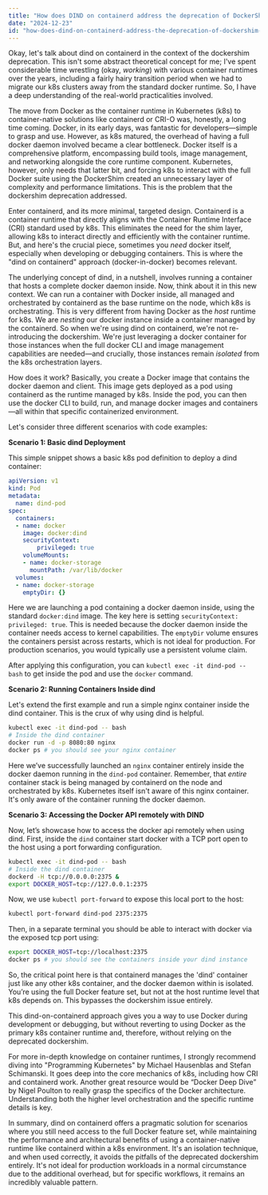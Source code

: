 ```yaml
---
title: "How does DIND on containerd address the deprecation of DockerShim in Kubernetes?"
date: "2024-12-23"
id: "how-does-dind-on-containerd-address-the-deprecation-of-dockershim-in-kubernetes"
---
```


Okay, let's talk about dind on containerd in the context of the dockershim deprecation. This isn't some abstract theoretical concept for me; I've spent considerable time wrestling (okay, *working*) with various container runtimes over the years, including a fairly hairy transition period when we had to migrate our k8s clusters away from the standard docker runtime. So, I have a deep understanding of the real-world practicalities involved.

The move from Docker as the container runtime in Kubernetes (k8s) to container-native solutions like containerd or CRI-O was, honestly, a long time coming. Docker, in its early days, was fantastic for developers—simple to grasp and use. However, as k8s matured, the overhead of having a full docker daemon involved became a clear bottleneck. Docker itself is a comprehensive platform, encompassing build tools, image management, and networking alongside the core runtime component. Kubernetes, however, only needs that latter bit, and forcing k8s to interact with the full Docker suite using the DockerShim created an unnecessary layer of complexity and performance limitations. This is the problem that the dockershim deprecation addressed.

Enter containerd, and its more minimal, targeted design. Containerd is a container runtime that directly aligns with the Container Runtime Interface (CRI) standard used by k8s. This eliminates the need for the shim layer, allowing k8s to interact directly and efficiently with the container runtime. But, and here's the crucial piece, sometimes you *need* docker itself, especially when developing or debugging containers. This is where the "dind on containerd" approach (docker-in-docker) becomes relevant.

The underlying concept of dind, in a nutshell, involves running a container that hosts a complete docker daemon inside. Now, think about it in this new context. We can run a container with Docker inside, all managed and orchestrated by containerd as the base runtime on the node, which k8s is orchestrating. This is very different from having Docker as the *host* runtime for k8s. We are *nesting* our docker instance inside a container managed by the containerd. So when we're using dind on containerd, we're not re-introducing the dockershim. We're just leveraging a docker container for those instances when the full docker CLI and image management capabilities are needed—and crucially, those instances remain *isolated* from the k8s orchestration layers.

How does it work? Basically, you create a Docker image that contains the docker daemon and client. This image gets deployed as a pod using containerd as the runtime managed by k8s. Inside the pod, you can then use the docker CLI to build, run, and manage docker images and containers—all within that specific containerized environment.

Let's consider three different scenarios with code examples:

**Scenario 1: Basic dind Deployment**

This simple snippet shows a basic k8s pod definition to deploy a dind container:

```yaml
apiVersion: v1
kind: Pod
metadata:
  name: dind-pod
spec:
  containers:
  - name: docker
    image: docker:dind
    securityContext:
        privileged: true
    volumeMounts:
    - name: docker-storage
      mountPath: /var/lib/docker
  volumes:
  - name: docker-storage
    emptyDir: {}
```

Here we are launching a pod containing a docker daemon inside, using the standard `docker:dind` image. The key here is setting `securityContext: privileged: true`. This is needed because the docker daemon inside the container needs access to kernel capabilities. The `emptyDir` volume ensures the containers persist across restarts, which is not ideal for production. For production scenarios, you would typically use a persistent volume claim.

After applying this configuration, you can `kubectl exec -it dind-pod -- bash` to get inside the pod and use the `docker` command.

**Scenario 2: Running Containers Inside dind**

Let's extend the first example and run a simple nginx container inside the dind container. This is the crux of why using dind is helpful.

```bash
kubectl exec -it dind-pod -- bash
# Inside the dind container
docker run -d -p 8080:80 nginx
docker ps # you should see your nginx container
```

Here we’ve successfully launched an `nginx` container entirely inside the docker daemon running in the `dind-pod` container. Remember, that *entire* container stack is being managed by containerd on the node and orchestrated by k8s. Kubernetes itself isn't aware of this nginx container. It's only aware of the container running the docker daemon.

**Scenario 3: Accessing the Docker API remotely with DIND**

Now, let’s showcase how to access the docker api remotely when using dind. First, inside the `dind` container start docker with a TCP port open to the host using a port forwarding configuration.

```bash
kubectl exec -it dind-pod -- bash
# Inside the dind container
dockerd -H tcp://0.0.0.0:2375 &
export DOCKER_HOST=tcp://127.0.0.1:2375
```

Now, we use `kubectl port-forward` to expose this local port to the host:
```bash
kubectl port-forward dind-pod 2375:2375
```

Then, in a separate terminal you should be able to interact with docker via the exposed tcp port using:

```bash
export DOCKER_HOST=tcp://localhost:2375
docker ps # you should see the containers inside your dind instance
```

So, the critical point here is that containerd manages the 'dind' container just like any other k8s container, and the docker daemon within is isolated. You’re using the full Docker feature set, but not at the host runtime level that k8s depends on. This bypasses the dockershim issue entirely.

This dind-on-containerd approach gives you a way to use Docker during development or debugging, but without reverting to using Docker as the primary k8s container runtime and, therefore, without relying on the deprecated dockershim.

For more in-depth knowledge on container runtimes, I strongly recommend diving into "Programming Kubernetes" by Michael Hausenblas and Stefan Schimanski. It goes deep into the core mechanics of k8s, including how CRI and containerd work. Another great resource would be “Docker Deep Dive” by Nigel Poulton to really grasp the specifics of the Docker architecture. Understanding both the higher level orchestration and the specific runtime details is key.

In summary, dind on containerd offers a pragmatic solution for scenarios where you still need access to the full Docker feature set, while maintaining the performance and architectural benefits of using a container-native runtime like containerd within a k8s environment. It's an isolation technique, and when used correctly, it avoids the pitfalls of the deprecated dockershim entirely. It's not ideal for production workloads in a normal circumstance due to the additional overhead, but for specific workflows, it remains an incredibly valuable pattern.
